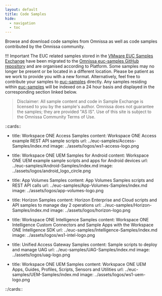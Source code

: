 ```yaml
---
layout: default
title: Code Samples
hide:
  - navigation
  - toc
---
```


Browse and download code samples from Omnissa as well as code samples contributed by the Omnissa community.

!!! Important
    The EUC related samples stored in the [VMware EUC Samples Exchange](https://code.vmware.com/vmware-samples) have been migrated to the [Omnissa euc-samples GitHub repository](https://github.com/euc-oss/euc-samples) and are organised according to Platform. Some samples may no longer be present or be located in a different location. Please be patient as we work to provide you with a new format. Alternatively, feel free to contribute your samples to [euc-samples](https://github.com/euc-oss/euc-samples) directly.
    Any samples residing within [euc-samples](https://github.com/euc-oss/euc-samples) will be indexed on a 24 hour basis and displayed in the corresponding section linked below.

> Disclaimer: All sample content and code in Sample Exchange is licensed to you by the sample's author. Omnissa does not guarantee the samples; they are provided "AS IS". Use of this site is subject to the Omnissa Community Terms of Use.

::cards::

- title: Workspace ONE Access Samples
  content: Workspace ONE Access example REST API sample scripts
  url: ../euc-samples/Access-Samples/index.md
  image: ../assets/logos/ws1-access-logo.png

- title: Workspace ONE UEM Samples for Android
  content: Workspace ONE UEM example sample scripts and apps for Android devices
  url: ../euc-samples/Android-Samples/index.md
  image: ../assets/logos/android_logo_circle.png

- title: App Volumes Samples
  content: App Volumes Samples scripts and REST API calls
  url: ../euc-samples/App-Volumes-Samples/index.md
  image: ../assets/logos/app-volumes-logo.png

- title: Horizon Samples
  content: Horizon Enterprise and Cloud scripts and API samples to manage day 2 operations
  url: ../euc-samples/Horizon-Samples/index.md
  image: ../assets/logos/horizon-logo.png

- title: Workspace ONE Intelligence Samples
  content: Workspace ONE Intelligence Custom Connectors and Sample Apps with the Workspace ONE Intelligence SDK
  url: ../euc-samples/Intelligence-Samples/index.md
  image: ../assets/logos/ws1-intel-logo.png

- title: Unified Access Gateway Samples
  content: Sample scripts to deploy and manage UAG
  url: ../euc-samples/UAG-Samples/index.md
  image: ../assets/logos/uag-logo.png

- title: Workspace ONE UEM Samples
  content: Workspace ONE UEM Apps, Guides, Profiles, Scripts, Sensors and Utilities
  url: ../euc-samples/UEM-Samples/index.md
  image: ../assets/logos/ws1-uem-logo.png

::/cards::
